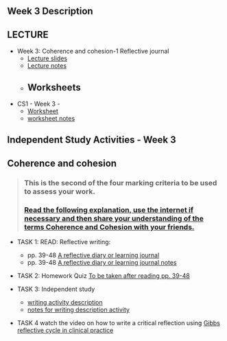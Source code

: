 ## Week 3 Description
## LECTURE
- Week 3: Coherence and cohesion-1 Reflective journal
  - [Lecture slides](/csweek3description/materials/CS1Week3DescriptionCoherenceStudents.pptx)
  - [Lecture notes](/csweek3description/materials/CS1Week3DescriptionCoherenceStudents.md) 
  - ## Worksheets
 -  CS1 - Week 3 - 
    -  [Worksheet](/csweek3description/materials/CS1Week3worksheetStudents.docx) 
    -  [worksheet notes](/csweek3description/materials/CS1Week3worksheetStudents.md)
## Independent Study Activities - Week 3
## Coherence and cohesion
> ### This is the second of the four marking criteria to be used to assess your work. 
> ### [Read the following explanation, use the internet if necessary and then share your understanding of the terms Coherence and Cohesion with your friends.](/csweek3description/materials/CS1Week3DescriptionCoherenceStudents.md#coherence-and-cohesion)

- TASK 1: READ: Reflective writing: 
  - pp. 39-48 [ A reflective diary or learning journal](/csweek3description/materials/CS1Week3Kortextreading.pdf) 
  - pp. 39-48 [A reflective diary or learning journal notes ](/csweek3description/materials/CS1Week3Kortextreading.md)
- TASK 2: Homework Quiz [To be taken after reading pp. 39-48](/csweek3description/materials/homework-quiz.md) 
- TASK 3: Independent study
  -  [writing activity description](/csweek3description/materials/IndependentstudyWeek3writingactivity.docx)
  -  [notes for writing description activity](/csweek3description/materials/IndependentstudyWeek3writingactivity.md)

- TASK 4 watch the video on how to write a critical reflection using [Gibbs reflective cycle in clinical practice](https://youtu.be/jhC52_dZYyA)


